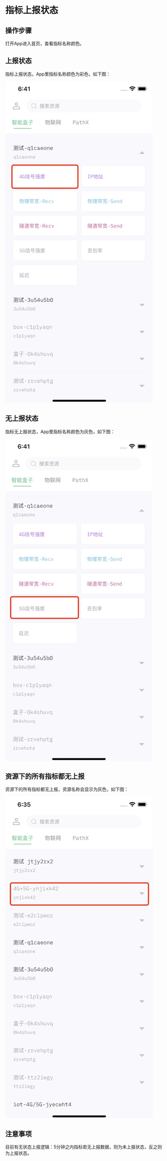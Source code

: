 # 指标上报状态

## 操作步骤

打开App进入首页，查看指标名称颜色。

## 上报状态

指标上报状态，App里指标名称颜色为彩色，如下图：

<!--<img src="https://static.ucloud.cn/docs/urlm/images/1628764794074.png?v=1628765441" width="280">-->

![](/images/1628819278299.png)

## 无上报状态

指标无上报状态，App里指标名称颜色为灰色，如下图：

![](/images/1628819315132.png)

## 资源下的所有指标都无上报

资源下的所有指标都无上报，资源名称会显示为灰色，如下图：

![](/images/1628819091925.png)

## 注意事项

目前有无状态上报逻辑：5分钟之内指标若无上报数据，则为未上报状态，反之则为上报状态。
